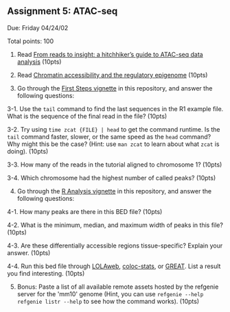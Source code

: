 ## Assignment 5: ATAC-seq

Due: Friday 04/24/02

Total points: 100

1. Read [From reads to insight: a hitchhiker’s guide to ATAC-seq data analysis](https://doi.org/10.1186/s13059-020-1929-3) (10pts)

2. Read [Chromatin accessibility and the regulatory epigenome](https://doi.org/10.1038/s41576-018-0089-8) (10pts)

3. Go through the [First Steps vignette](first_steps_tutorial.md) in this repository, and answer the following questions:

3-1. Use the `tail` command to find the last sequences in the R1 example file. What is the sequence of the final read in the file? (10pts)

3-2. Try using `time zcat {FILE} | head` to get the command runtime. Is the `tail` command faster, slower, or the same speed as the `head` command? Why might this be the case? (Hint: use `man zcat` to learn about what `zcat` is doing). (10pts)

3-3. How many of the reads in the tutorial aligned to chromosome 1? (10pts)

3-4. Which chromosome had the highest number of called peaks? (10pts)

4. Go through the [R Analysis vignette](R_analysis_tutorial.md) in this repository, and answer the following questions:

4-1. How many peaks are there in this BED file? (10pts)

4-2. What is the minimum, median, and maximum width of peaks in this file? (10pts)

4-3. Are these differentially accessible regions tissue-specific? Explain your answer. (10pts)

4-4. Run this bed file through [LOLAweb](http://lolaweb.databio.org), [coloc-stats](https://hyperbrowser.uio.no/coloc-stats/), or [GREAT](http://great.stanford.edu). List a result you find interesting. (10pts)


5. Bonus: Paste a list of all available remote assets hosted by the refgenie server for the 'mm10' genome (Hint, you can use `refgenie --help` `refgenie listr --help` to see how the command works). (10pts)